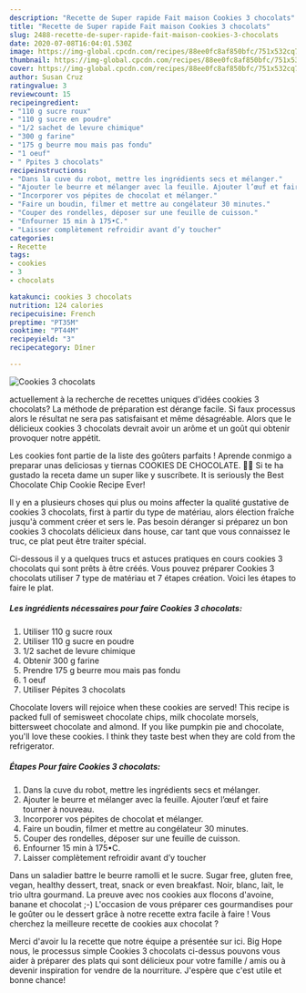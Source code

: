 ```yaml
---
description: "Recette de Super rapide Fait maison Cookies 3 chocolats"
title: "Recette de Super rapide Fait maison Cookies 3 chocolats"
slug: 2488-recette-de-super-rapide-fait-maison-cookies-3-chocolats
date: 2020-07-08T16:04:01.530Z
image: https://img-global.cpcdn.com/recipes/88ee0fc8af850bfc/751x532cq70/cookies-3-chocolats-photo-principale-de-la-recette.jpg
thumbnail: https://img-global.cpcdn.com/recipes/88ee0fc8af850bfc/751x532cq70/cookies-3-chocolats-photo-principale-de-la-recette.jpg
cover: https://img-global.cpcdn.com/recipes/88ee0fc8af850bfc/751x532cq70/cookies-3-chocolats-photo-principale-de-la-recette.jpg
author: Susan Cruz
ratingvalue: 3
reviewcount: 15
recipeingredient:
- "110 g sucre roux"
- "110 g sucre en poudre"
- "1/2 sachet de levure chimique"
- "300 g farine"
- "175 g beurre mou mais pas fondu"
- "1 oeuf"
- " Ppites 3 chocolats"
recipeinstructions:
- "Dans la cuve du robot, mettre les ingrédients secs et mélanger."
- "Ajouter le beurre et mélanger avec la feuille. Ajouter l’œuf et faire tourner à nouveau."
- "Incorporer vos pépites de chocolat et mélanger."
- "Faire un boudin, filmer et mettre au congélateur 30 minutes."
- "Couper des rondelles, déposer sur une feuille de cuisson."
- "Enfourner 15 min à 175•C."
- "Laisser complètement refroidir avant d’y toucher"
categories:
- Recette
tags:
- cookies
- 3
- chocolats

katakunci: cookies 3 chocolats 
nutrition: 124 calories
recipecuisine: French
preptime: "PT35M"
cooktime: "PT44M"
recipeyield: "3"
recipecategory: Dîner

---
```



![Cookies 3 chocolats](https://img-global.cpcdn.com/recipes/88ee0fc8af850bfc/751x532cq70/cookies-3-chocolats-photo-principale-de-la-recette.jpg)

actuellement à la recherche de recettes uniques d'idées cookies 3 chocolats? La méthode de préparation est dérange facile. Si faux processus alors le résultat ne sera pas satisfaisant et même désagréable. Alors que le délicieux cookies 3 chocolats devrait avoir un arôme et un goût qui obtenir provoquer notre appétit.

Les cookies font partie de la liste des goûters parfaits ! Aprende conmigo a preparar unas deliciosas y tiernas COOKIES DE CHOCOLATE. 👍🏻 Si te ha gustado la receta dame un super like y suscríbete. It is seriously the Best Chocolate Chip Cookie Recipe Ever!

Il y en a plusieurs choses qui plus ou moins affecter la qualité gustative de cookies 3 chocolats, first à partir du type de matériau, alors élection fraîche jusqu'à comment créer et sers le. Pas besoin déranger si préparez un bon cookies 3 chocolats délicieux dans house, car tant que vous connaissez le truc, ce plat peut être traiter spécial.


Ci-dessous il y a quelques trucs et astuces pratiques en cours cookies 3 chocolats qui sont prêts à être créés. Vous pouvez préparer Cookies 3 chocolats utiliser 7 type de matériau et 7 étapes création. Voici les étapes to faire le plat.

<!--inarticleads1-->

##### Les ingrédients nécessaires pour faire Cookies 3 chocolats:

1. Utiliser 110 g sucre roux
1. Utiliser 110 g sucre en poudre
1.  1/2 sachet de levure chimique
1. Obtenir 300 g farine
1. Prendre 175 g beurre mou mais pas fondu
1.  1 oeuf
1. Utiliser  Pépites 3 chocolats


Chocolate lovers will rejoice when these cookies are served! This recipe is packed full of semisweet chocolate chips, milk chocolate morsels, bittersweet chocolate and almond. If you like pumpkin pie and chocolate, you&#39;ll love these cookies. I think they taste best when they are cold from the refrigerator. 

<!--inarticleads2-->

##### Étapes Pour faire Cookies 3 chocolats:

1. Dans la cuve du robot, mettre les ingrédients secs et mélanger.
1. Ajouter le beurre et mélanger avec la feuille. Ajouter l’œuf et faire tourner à nouveau.
1. Incorporer vos pépites de chocolat et mélanger.
1. Faire un boudin, filmer et mettre au congélateur 30 minutes.
1. Couper des rondelles, déposer sur une feuille de cuisson.
1. Enfourner 15 min à 175•C.
1. Laisser complètement refroidir avant d’y toucher


Dans un saladier battre le beurre ramolli et le sucre. Sugar free, gluten free, vegan, healthy dessert, treat, snack or even breakfast. Noir, blanc, lait, le trio ultra gourmand. La preuve avec nos cookies aux flocons d&#39;avoine, banane et chocolat ;-) L&#39;occasion de vous préparer ces gourmandises pour le goûter ou le dessert grâce à notre recette extra facile à faire ! Vous cherchez la meilleure recette de cookies aux chocolat ? 


Merci d'avoir lu la recette que notre équipe a présentée sur ici. Big Hope nous, le processus simple Cookies 3 chocolats ci-dessus pouvons vous aider à préparer des plats qui sont délicieux pour votre famille / amis ou à devenir inspiration for vendre de la nourriture. J'espère que c'est utile et bonne chance!
